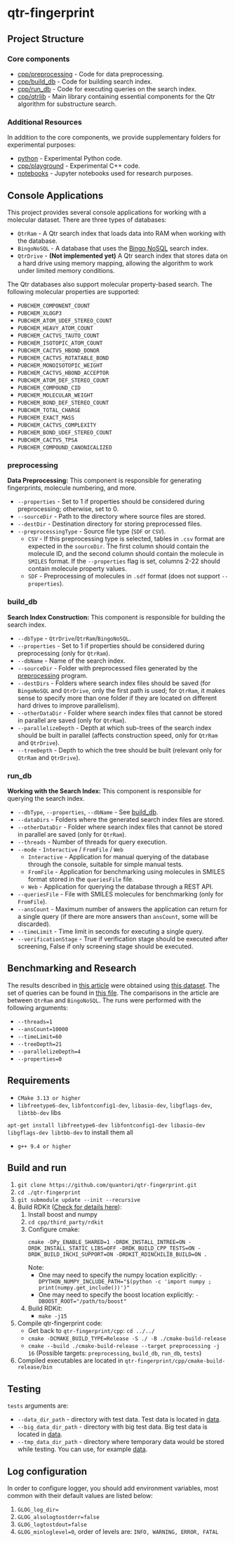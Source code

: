 # qtr-fingerprint

## Project Structure

### Core components

* [cpp/preprocessing](cpp/preprocessing) - Code for data preprocessing.
* [cpp/build_db](cpp/build_db) - Code for building search index.
* [cpp/run_db](cpp/run_db) - Code for executing queries on the search index.
* [cpp/qtrlib](cpp/qtrlib) - Main library containing essential components for the Qtr algorithm for substructure search.

### Additional Resources

In addition to the core components, we provide supplementary folders for experimental purposes:

* [python](python) - Experimental Python code.
* [cpp/playground](cpp/playground) - Experimental C++ code.
* [notebooks](notebooks) - Jupyter notebooks used for research purposes.

## Console Applications

This project provides several console applications for working with a molecular dataset. There are three types of
databases:

* `QtrRam` - A Qtr search index that loads data into RAM when working with the database.
* `BingoNoSQL` - A database that uses the [Bingo NoSQL](https://lifescience.opensource.epam.com/bingo/bingo-nosql.html)
  search index.
* `QtrDrive` - **(Not implemented yet)** A Qtr search index that stores data on a hard drive using memory mapping,
  allowing the algorithm to work under limited memory conditions.

The Qtr databases also support molecular property-based search. The following molecular properties are supported:

- `PUBCHEM_COMPONENT_COUNT`
- `PUBCHEM_XLOGP3`
- `PUBCHEM_ATOM_UDEF_STEREO_COUNT`
- `PUBCHEM_HEAVY_ATOM_COUNT`
- `PUBCHEM_CACTVS_TAUTO_COUNT`
- `PUBCHEM_ISOTOPIC_ATOM_COUNT`
- `PUBCHEM_CACTVS_HBOND_DONOR`
- `PUBCHEM_CACTVS_ROTATABLE_BOND`
- `PUBCHEM_MONOISOTOPIC_WEIGHT`
- `PUBCHEM_CACTVS_HBOND_ACCEPTOR`
- `PUBCHEM_ATOM_DEF_STEREO_COUNT`
- `PUBCHEM_COMPOUND_CID`
- `PUBCHEM_MOLECULAR_WEIGHT`
- `PUBCHEM_BOND_DEF_STEREO_COUNT`
- `PUBCHEM_TOTAL_CHARGE`
- `PUBCHEM_EXACT_MASS`
- `PUBCHEM_CACTVS_COMPLEXITY`
- `PUBCHEM_BOND_UDEF_STEREO_COUNT`
- `PUBCHEM_CACTVS_TPSA`
- `PUBCHEM_COMPOUND_CANONICALIZED`

### preprocessing

**Data Preprocessing:** This component is responsible for generating fingerprints, molecule numbering, and more.

* `--properties` - Set to 1 if properties should be considered during preprocessing; otherwise, set to 0.
* `--sourceDir` - Path to the directory where source files are stored.
* `--destDir` - Destination directory for storing preprocessed files.
* `--preprocessingType` - Source file type (`SDF` or `CSV`).
    - `CSV` - If this preprocessing type is selected, tables in `.csv` format are expected in the `sourceDir`. The first
      column should contain the molecule ID, and the second column should contain the molecule in `SMILES` format. If
      the `--properties` flag is set, columns 2-22 should contain molecule property values.
    - `SDF` - Preprocessing of molecules in `.sdf` format (does not support `--properties`).

### build_db

**Search Index Construction:** This component is responsible for building the search index.

* `--dbType` - `QtrDrive`/`QtrRam`/`BingoNoSQL`.
* `--properties` - Set to 1 if properties should be considered during preprocessing (only for `QtrRam`).
* `--dbName` - Name of the search index.
* `--sourceDir` - Folder with preprocessed files generated by the [preprocessing](#preprocessing) program.
* `--destDirs` - Folders where search index files should be saved (for `BingoNoSQL` and `QtrDrive`, only the first path
  is used; for `QtrRam`, it makes sense to specify more than one folder if they are located on different hard drives to
  improve parallelism).
* `--otherDataDir` - Folder where search index files that cannot be stored in parallel are saved (only for `QtrRam`).
* `--parallelizeDepth` - Depth at which sub-trees of the search index should be built in parallel (affects construction
  speed, only for `QtrRam` and `QtrDrive`).
* `--treeDepth` - Depth to which the tree should be built (relevant only for `QtrRam` and `QtrDrive`).

### run_db

**Working with the Search Index:** This component is responsible for querying the search index.

* `--dbType`, `--properties`, `--dbName` - See [build_db](#builddb).
* `--dataDirs` - Folders where the generated search index files are stored.
* `--otherDataDir` - Folder where search index files that cannot be stored in parallel are saved (only for `QtrRam`).
* `--threads` - Number of threads for query execution.
* `--mode` - `Interactive` / `FromFile` / `Web`
    * `Interactive` - Application for manual querying of the database through the console, suitable for simple manual
      tests.
    * `FromFile` - Application for benchmarking using molecules in SMILES format stored in the `queriesFile` file.
    * `Web` - Application for querying the database through a REST API.
* `--queriesFile` - File with SMILES molecules for benchmarking (only for `FromFile`).
* `--ansCount` - Maximum number of answers the application can return for a single query (if there are more answers
  than `ansCount`, some will be discarded).
* `--timeLimit` - Time limit in seconds for executing a single query.
* `--verificationStage` - True if verification stage should be executed after screening, False if only screening stage should be executed.
## Benchmarking and Research

The results described in [this article](https://arxiv.org/abs/2310.02022) were obtained
using [this dataset](https://www.dropbox.com/scl/fi/5je47quy4naarr1svflgt/compound_libraries.tar.gz?rlkey=6n05eexhfatcjpvgyvehya8ks&dl=0). The
set of queries can be found in [this file](data/queries_3488_good.txt). The comparisons in the article are
between `QtrRam` and `BingoNoSQL`. The runs were performed with the following arguments:

* `--threads=1`
* `--ansCount=10000`
* `--timeLimit=60`
* `--treeDepth=21`
* `--parallelizeDepth=4`
* `--properties=0`

## Requirements

* `CMake 3.13 or higher`
* `libfreetype6-dev`, `libfontconfig1-dev`, `libasio-dev`, `libgflags-dev`, `libtbb-dev` libs

```apt-get install libfreetype6-dev libfontconfig1-dev libasio-dev libgflags-dev libtbb-dev```
to install them all

* `g++ 9.4 or higher`

## Build and run

1. `git clone https://github.com/quantori/qtr-fingerprint.git`
2. `cd ./qtr-fingerprint`
3. `git submodule update --init --recursive`
4. Build RDKit ([Check for details here](https://www.rdkit.org/docs/Install.html)):
   1. Install boost and numpy
   2. `cd cpp/third_party/rdkit`
   3. Configure cmake: 
      ```
      cmake -DPy_ENABLE_SHARED=1 -DRDK_INSTALL_INTREE=ON -DRDK_INSTALL_STATIC_LIBS=OFF -DRDK_BUILD_CPP_TESTS=ON -DRDK_BUILD_INCHI_SUPPORT=ON -DRDKIT_RDINCHILIB_BUILD=ON .
      ```
      Note:
      - One may need to specify the numpy location explicitly: `-DPYTHON_NUMPY_INCLUDE_PATH="$(python -c 'import numpy ; print(numpy.get_include())')"`
      - One may need to specify the boost location explicitly: `-DBOOST_ROOT="/path/to/boost"`
   4. Build RDKit: 
      - `make -j15`
5. Compile qtr-fingerprint code:
    - Get back to `qtr-fingerprint/cpp`: `cd ../../`
    - `cmake -DCMAKE_BUILD_TYPE=Release -S ./ -B ./cmake-build-release`
    - `cmake --build ./cmake-build-release --target preprocessing -j 16`
      (Possible targets: `preprocessing`, `build_db`, `run_db`, `tests`)
6. Compiled executables are located in `qtr-fingerprint/cpp/cmake-build-release/bin`

## Testing

`tests` arguments are:

* `--data_dir_path` - directory with test data. Test data is located in [data](data).
* `--big_data_dir_path` - directory with big test data. Big test data is located in [data](data).
* `--tmp_data_dir_path` - directory where temporary data would be stored while testing. You can use, for
  example [data](data).

## Log configuration

In order to configure logger, you should add environment variables,
most common with their default values are listed below:

1. `GLOG_log_dir=`
2. `GLOG_alsologtostderr=false`
3. `GLOG_logtostdout=false`
4. `GLOG_minloglevel=0`, order of levels are: `INFO, WARNING, ERROR, FATAL`
